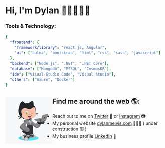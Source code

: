 # Hi, I'm Dylan 👋🏼👨🏽‍💻

### Tools & Technology:
```yaml
{
  "frontend": {
    "framework/library": "react.js, Angular",
    "ui": ["bulma", "bootstrap", "html", "css", "sass", "javascript"]
  },
  "backend": ["Node.js", ".NET", ".NET Core"],
  "database": ["Mongodb", "MSSQL", "CosmosDB"],
  "ide": ["Visual Studio Code", "Visual Studio"],                     
  "others": ["Azure", "Docker"]
}
```

## Find me around the web 🌎: <a href="https://github.com/sponsors/M0nica"><img align="left" width="150" height="150" src="https://raw.githubusercontent.com/dylanmeivis/dylanmeivis/master/Images/my-octocat.gif?raw=true"></a>
- Reach out to me on <a href="https://www.twitter.com/dylanmeivis">Twitter</a> 🐤 or <a href="https://www.instagram.com/dylanmeivis">Instagram</a> 📷
- My personal website <a href="https://dylanmeivis.com"> dylanmeivis.com</a> 🙋🏽‍♂️ ( under construction 🏗️)
- My business profile <a href="https://www.linkedin.com/in/dylan-meivis">LinkedIn</a> 💼
